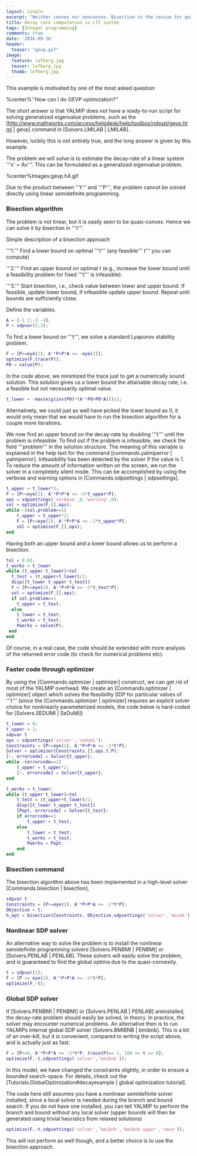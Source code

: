 ```yaml
---
layout: single
excerpt: "Neither convex nor nonconvex. Bisection to the rescue for quasi-convex semidefinite program"
title: Decay rate computation in LTI system
tags: [Integer programming]
comments: true
date: '2016-09-16'
header:
  teaser: "gevp.gif"
image:
  feature: lofberg.jpg
  teaser: lofberg.jpg
  thumb: lofberg.jpg
---
```


This example is motivated by one of the most asked question:

%center%''How can I do GEVP optimization?''

The short answer is that YALMIP does not have a ready-to-run script for solving generalized eigenvalue problems, such as the [http://www.mathworks.com/access/helpdesk/help/toolbox/robust/gevp.html | gevp] command in [Solvers.LMILAB | LMILAB].

However, luckily this is not entirely true, and the long answer is given by this example.

The problem we will solve is to estimate the decay-rate of a linear system '''x' = Ax'''. This can be formulated as a generalized eigenvalue problem.

%center%Images:gevp.h4.gif

Due to the product between '''t''' and '''P''', the problem cannot be solved directly using linear semidefinite programming.


### Bisection algorithm

The problem is not linear, but it is easily seen to be quasi-convex. Hence we can solve it by bisection in '''t'''. 

Simple description of a bisection approach

'''1.''' Find a lower bound on optimal '''t''' (any feasible''' t''' you can compute)

'''2.''' Find an upper bound on optimal t (e.g., increase the lower bound until a feasibility problem for fixed '''t''' is infeasible). 

'''3.''' Start bisection, i.e., check value between lower and upper bound. If feasible, update lower bound, if infeasible update upper bound. Repeat until bounds are sufficiently close.

Define the variables.
````matlab
A = [-1 2;-3 -4];
P = sdpvar(2,2);
````
 
To find a lower bound on '''t''', we solve a standard Lyapunov stability problem.
````matlab
F = [P>=eye(2), A'*P+P*A <= -eye(2)];
optimize(F,trace(P));
P0 = value(P);
```` 

In the code above, we minimized the trace just to get a numerically sound solution. This solution gives us a lower bound the attainable decay rate, i.e. a feasible but not necessarily optimal value. 
````matlab
t_lower = -max(eig(inv(P0)*(A'*P0+P0*A)))/2;
```` 
Alternatively, we could just as well have picked the lower bound as 0, it would only mean that we would have to run the bisection algorithm for a couple more iterations.

We now find an upper bound on the decay-rate by doubling '''t''' until the problem is infeasible. To find out if the problem is infeasible, we check the field '''problem''' in the solution structure. The meaning of this variable is explained in the help text for the command [commands.yalmiperror | yalmiperror]. Infeasibility has been detected by the solver if the value is 1. To reduce the amount of information written on the screen, we run the solver in a completely silent mode. This can be accomplished by using the verbose and warning options in [Commands.sdpsettings | sdpsettings].
````matlab
t_upper = t_lower*2;
F = [P>=eye(2), A'*P+P*A <= -2*t_upper*P];
ops = sdpsettings('verbose',0,'warning',0);
sol = optimize(F,[],ops);
while ~(sol.problem==1)
    t_upper = t_upper*2;
    F = [P>=eye(2), A'*P+P*A <= -2*t_upper*P];
    sol = optimize(F,[],ops);
end
````

Having both an upper bound and a lower bound allows us to perform a bisection.
````matlab
tol = 0.01;
t_works = t_lower
while (t_upper-t_lower)>tol
  t_test = (t_upper+t_lower)/2;
  disp([t_lower t_upper t_test])
  F = [P>=eye(2), A'*P+P*A <= -2*t_test*P];
  sol = optimize(F,[],ops);
  if sol.problem==1
    t_upper = t_test;
  else
    t_lower = t_test;
    t_works = t_test;
    Pworks = value(P);
 end
end
```` 

Of course, in a real case, the code should be extended with more analysis of the returned error code (to check for numerical problems etc).

### Faster code through optimizer

By using the [Commands.optimizer | optimizer] construct, we can get rid of most of the YALMIP overhead. We create an [Commands.optimizer | optimizer] object which solves the feasibility SDP for particular values of '''t''' (since the [Commands.optimizer | optimizer] requires an explicit solver choice for nonlinearly parameterized models, the code below is hard-coded for [Solvers.SEDUMI | SeDuMi])
````matlab
t_lower = 0;
t_upper = 1;
sdpvar t
ops = sdpsettings('solver','sedumi');
Constraints = [P>=eye(2), A'*P+P*A <= -2*t*P];
Solver = optimizer(Constraints,[],ops,t,P);
[~, errorcode] = Solver{t_upper};
while ~(errorcode==1)
    t_upper = t_upper*2;
    [~, errorcode] = Solver{t_upper};
end

t_works = t_lower;
while (t_upper-t_lower)>tol
    t_test = (t_upper+t_lower)/2;
    disp([t_lower t_upper t_test])
    [Popt, errorcode] = Solver{t_test};
    if errorcode==1
        t_upper = t_test;
    else
        t_lower = t_test;
        t_works = t_test;
        Pworks = Popt;
    end
end
```` 


### Bisection command

The bisection algorithm above has been implemented in a high-level solver [Commands.bisection | bisection],
````matlab
sdpvar t
Constraints = [P>=eye(2), A'*P+P*A <= -2*t*P];
Objective = t;
h_opt = bisection(Constraints, Objective,sdpsettings('solver','mosek'))
````


### Nonlinear SDP solver

An alternative way to solve the problem is to install the nonlinear semidefinite programming solvers [Solvers.PENBMI | PENBMI] or [Solvers.PENLAB | PENLAB]. These solvers will easily solve the problem, and is guaranteed to find the global optima due to the quasi-convexity.
````matlab
t = sdpvar(1);
F = [P >= eye(2), A'*P+P*A <= -2*t*P];
optimize(F,-t);
````

### Global SDP solver

If [Solvers.PENBMI | PENBMI] or [Solvers.PENLAB | PENLAB] areinstalled, the decay-rate problem should easily be solved, in theory. In practice, the solver may encounter numerical problems. An alternative then is to run YALMIPs internal global SDP solver [Solvers.BMIBNB | bmibnb]. This is a bit of an over-kill, but it is convenient, compared to writing the script above, and is actually just as fast.
````matlab
F = [P>=0, A'*P+P*A <= -2*t*P, trace(P)== 1, 100 >= t >= 0];
optimize(F,-t,sdpsettings('solver','bmibnb'));
````

In this model, we have changed the constraints slightly, in order to ensure a bounded search-space. For details, check out the [Tutorials.GlobalOptimization#decayexample | global optimization tutorial].

The code here still assumes you have a nonlinear semidefinite solver installed, since a local solver is needed during the branch and bound search. If you do not have one installed, you can tell YALMIP to perform the branch and bound without any local solver (upper bounds will then be generated using trivial heuristics from relaxed solutions)
````matlab
optimize(F,-t,sdpsettings('solver','bmibnb','bmibnb.upper','none'));
````
This will not perform as well though, and a better choice is to use the bisection approach.
